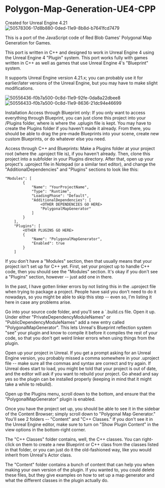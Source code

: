 # Polygon-Map-Generation-UE4-CPP
 
Created for Unreal Engine 4.21
![50578306-17d8b880-0ded-11e9-8b8d-b7641fcd7479](https://github.com/architJanugade/Polygon-Map-Generation-UE4-CPP/assets/48153450/ba563645-7f01-49e0-a09d-e06e8feb980b)

This is a port of the JavaScript code of Red Blob Games' Polygonal Map Generation for Games.

This port is written in C++ and designed to work in Unreal Engine 4 using the Unreal Engine 4 "Plugin" system. This port works fully with games written in C++ as well as games that use Unreal Engine 4's "Blueprint" system.

It supports Unreal Engine version 4.21.x; you can probably use it for earlier/later versions of the Unreal Engine, but you may have to make slight modifications.

![50556436-f0b7a500-0c8d-11e9-92fe-0da8a22dbee8](https://github.com/architJanugade/Polygon-Map-Generation-UE4-CPP/assets/48153450/7cdd5296-085c-4fd7-81cf-430a74110706)
![50556433-f0b7a500-0c8d-11e9-8636-21dc94e46699](https://github.com/architJanugade/Polygon-Map-Generation-UE4-CPP/assets/48153450/999242fd-d71b-4a44-bf3c-839cf5da1156)

Installation
Access through Blueprint only:
If you only want to access everything through Blueprint, you can just clone this project into your <Project Root>/Plugins folder, where <Project Root> is where the .uplugin file is kept. You may have to create the Plugins folder if you haven't made it already. From there, you should be able to drag the pre-made Blueprints into your scene, create new custom Blueprints, or do whatever else you need.

Access through C++ and Blueprints:
Make a Plugins folder at your project root (where the .uproject file is), if you haven't already. Then, clone this project into a subfolder in your Plugins directory. After that, open up your project's .uproject file in Notepad (or a similar text editor), and change the "AdditionalDependencies" and "Plugins" sections to look like this:

```
"Modules": [
		{
			"Name": "YourProjectName",
			"Type": "Runtime",
			"LoadingPhase": "Default",
			"AdditionalDependencies": [
				<OTHER DEPENDENCIES GO HERE>
				"PolygonalMapGenerator"
			]
		}
	],
	"Plugins": [
		<OTHER PLUGINS GO HERE>
		{
			"Name": "PolygonalMapGenerator",
			"Enabled": true
		}
	]
```

If you don't have a "Modules" section, then that usually means that your project isn't set up for C++ yet. First, set your project up to handle C++ code, then you should see the "Modules" section. It's okay if you don't see a "Plugins" section, however -- just add one in there.

In the past, I have gotten linker errors by not listing this in the .uproject file when trying to package a project. People have said you don't need to do it nowadays, so you might be able to skip this step -- even so, I'm listing it here in case any problems arise.

Go into your source code folder, and you'll see a `.build.cs file. Open it up. Under either "PrivateDependencyModuleNames" or "PublicDependencyModuleNames" add a new entry called "PolygonalMapGenerator".
This lets Unreal's Blueprint reflection system "see" your plugin and know to compile it before it compiles the rest of your code, so that you don't get weird linker errors when using things from the plugin.

Open up your project in Unreal. If you get a prompt asking for an Unreal Engine version, you probably missed a comma somewhere in your .uproject file -- make sure all the commas and syntax are correct and try again. If Unreal does start to load, you might be told that your project is out of date, and the editor will ask if you want to rebuild your project. Go ahead and say yes so the plugin can be installed properly (keeping in mind that it might take a while to rebuild).

Open up the Plugins menu, scroll down to the bottom, and ensure that the "PolygonalMapGenerator" plugin is enabled.

Once you have the project set up, you should be able to see it in the sidebar of the Content Browser; simply scroll down to "Polygonal Map Generator." You'll see 2 folders -- "Content" and "C++ Classes." If you don't see it in the Unreal Engine editor, make sure to turn on "Show Plugin Content" in the view options in the bottom-right corner.

The "C++ Classes" folder contains, well, the C++ classes. You can right-click on them to create a new Blueprint or C++ class from the classes listed in that folder, or you can just do it the old-fashioned way, like you would inherit from Unreal's Actor class.

The "Content" folder contains a bunch of content that can help you when making your own version of the plugin. If you wanted to, you could delete these files, but they give examples on how to set up a map generator and what the different classes in the plugin actually do.
